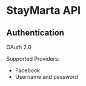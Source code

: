 # StayMarta API

## Authentication

OAuth 2.0

Supported Providers:

  * Facebook
  * Username and password
